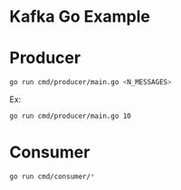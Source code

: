 # Kafka Go Example


# Producer
```bash
go run cmd/producer/main.go <N_MESSAGES>
```

Ex:
```bash
go run cmd/producer/main.go 10
```

# Consumer
```bash
go run cmd/consumer/*
```
